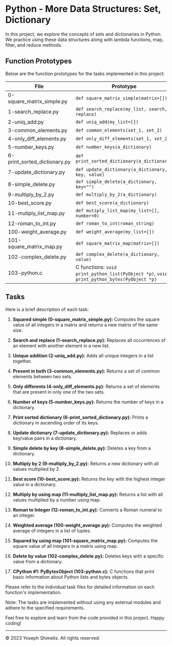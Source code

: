 # Python - More Data Structures: Set, Dictionary

In this project, we explore the concepts of sets and dictionaries in Python. We practice using these data structures along with lambda functions, map, filter, and reduce methods.

## Function Prototypes

Below are the function prototypes for the tasks implemented in this project:

| File                         | Prototype                                                                                  |
| ---------------------------- | ------------------------------------------------------------------------------------------ |
| 0-square_matrix_simple.py    | `def square_matrix_simple(matrix=[])`                                                      |
| 1-search_replace.py          | `def search_replace(my_list, search, replace)`                                             |
| 2-uniq_add.py                | `def uniq_add(my_list=[])`                                                                 |
| 3-common_elements.py         | `def common_elements(set_1, set_2)`                                                        |
| 4-only_diff_elements.py      | `def only_diff_elements(set_1, set_2)`                                                     |
| 5-number_keys.py             | `def number_keys(a_dictionary)`                                                            |
| 6-print_sorted_dictionary.py | `def print_sorted_dictionary(a_dictionary)`                                                |
| 7-update_dictionary.py       | `def update_dictionary(a_dictionary, key, value)`                                          |
| 8-simple_delete.py           | `def simple_delete(a_dictionary, key="")`                                                  |
| 9-multiply_by_2.py           | `def multiply_by_2(a_dictionary)`                                                          |
| 10-best_score.py             | `def best_score(a_dictionary)`                                                             |
| 11-mutiply_list_map.py       | `def mutiply_list_map(my_list=[], number=0)`                                               |
| 12-roman_to_int.py           | `def roman_to_int(roman_string)`                                                           |
| 100-weight_average.py        | `def weight_average(my_list=[])`                                                           |
| 101-square_matrix_map.py     | `def square_matrix_map(matrix=[])`                                                         |
| 102-complex_delete.py        | `def complex_delete(a_dictionary, value)`                                                  |
| 103-python.c                 | C functions: `void print_python_list(PyObject *p)`, `void print_python_bytes(PyObject *p)` |

## Tasks

Here is a brief description of each task:

1. **Squared simple (0-square_matrix_simple.py):** Computes the square value of all integers in a matrix and returns a new matrix of the same size.

2. **Search and replace (1-search_replace.py):** Replaces all occurrences of an element with another element in a new list.

3. **Unique addition (2-uniq_add.py):** Adds all unique integers in a list together.

4. **Present in both (3-common_elements.py):** Returns a set of common elements between two sets.

5. **Only differents (4-only_diff_elements.py):** Returns a set of elements that are present in only one of the two sets.

6. **Number of keys (5-number_keys.py):** Returns the number of keys in a dictionary.

7. **Print sorted dictionary (6-print_sorted_dictionary.py):** Prints a dictionary in ascending order of its keys.

8. **Update dictionary (7-update_dictionary.py):** Replaces or adds key/value pairs in a dictionary.

9. **Simple delete by key (8-simple_delete.py):** Deletes a key from a dictionary.

10. **Multiply by 2 (9-multiply_by_2.py):** Returns a new dictionary with all values multiplied by 2.

11. **Best score (10-best_score.py):** Returns the key with the highest integer value in a dictionary.

12. **Multiply by using map (11-multiply_list_map.py):** Returns a list with all values multiplied by a number using map.

13. **Roman to Integer (12-roman_to_int.py):** Converts a Roman numeral to an integer.

14. **Weighted average (100-weight_average.py):** Computes the weighted average of integers in a list of tuples.

15. **Squared by using map (101-square_matrix_map.py):** Computes the square value of all integers in a matrix using map.

16. **Delete by value (102-complex_delete.py):** Deletes keys with a specific value from a dictionary.

17. **CPython #1: PyBytesObject (103-python.c):** C functions that print basic information about Python lists and bytes objects.

Please refer to the individual task files for detailed information on each function's implementation.

Note: The tasks are implemented without using any external modules and adhere to the specified requirements.

Feel free to explore and learn from the code provided in this project. Happy coding!

---

© 2023 Yoseph Shimelis. All rights reserved.
